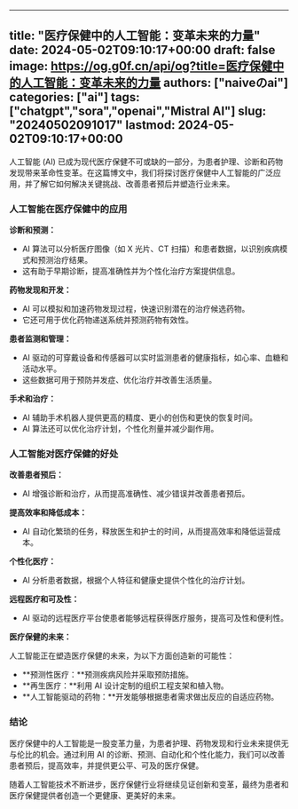 
---
title: "医疗保健中的人工智能：变革未来的力量"
date: 2024-05-02T09:10:17+00:00
draft: false
image: https://og.g0f.cn/api/og?title=医疗保健中的人工智能：变革未来的力量
authors: ["naiveのai"]
categories: ["ai"]
tags: ["chatgpt","sora","openai","Mistral AI"]
slug: "20240502091017"
lastmod: 2024-05-02T09:10:17+00:00
---
人工智能 (AI) 已成为现代医疗保健不可或缺的一部分，为患者护理、诊断和药物发现带来革命性变革。在这篇博文中，我们将探讨医疗保健中人工智能的广泛应用，并了解它如何解决关键挑战、改善患者预后并塑造行业未来。

### 人工智能在医疗保健中的应用

**诊断和预测：**
* AI 算法可以分析医疗图像（如 X 光片、CT 扫描）和患者数据，以识别疾病模式和预测治疗结果。
* 这有助于早期诊断，提高准确性并为个性化治疗方案提供信息。

**药物发现和开发：**
* AI 可以模拟和加速药物发现过程，快速识别潜在的治疗候选药物。
* 它还可用于优化药物递送系统并预测药物有效性。

**患者监测和管理：**
* AI 驱动的可穿戴设备和传感器可以实时监测患者的健康指标，如心率、血糖和活动水平。
* 这些数据可用于预防并发症、优化治疗并改善生活质量。

**手术和治疗：**
* AI 辅助手术机器人提供更高的精度、更小的创伤和更快的恢复时间。
* AI 算法还可以优化治疗计划，个性化剂量并减少副作用。

### 人工智能对医疗保健的好处

**改善患者预后：**
* AI 增强诊断和治疗，从而提高准确性、减少错误并改善患者预后。

**提高效率和降低成本：**
* AI 自动化繁琐的任务，释放医生和护士的时间，从而提高效率和降低运营成本。

**个性化医疗：**
* AI 分析患者数据，根据个人特征和健康史提供个性化的治疗计划。

**远程医疗和可及性：**
* AI 驱动的远程医疗平台使患者能够远程获得医疗服务，提高可及性和便利性。

**医疗保健的未来：**

人工智能正在塑造医疗保健的未来，为以下方面创造新的可能性：

* **预测性医疗：**预测疾病风险并采取预防措施。
* **再生医疗：**利用 AI 设计定制的组织工程支架和植入物。
* **人工智能驱动的药物：**开发能够根据患者需求做出反应的自适应药物。

### 结论

医疗保健中的人工智能是一股变革力量，为患者护理、药物发现和行业未来提供无与伦比的机会。通过利用 AI 的诊断、预测、自动化和个性化能力，我们可以改善患者预后，提高效率，并提供更公平、可及的医疗保健。

随着人工智能技术不断进步，医疗保健行业将继续见证创新和变革，最终为患者和医疗保健提供者创造一个更健康、更美好的未来。